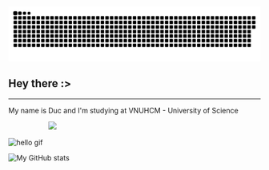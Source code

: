 ![snake gif](https://github.com/ducnguyen1511/ducnguyen1511/blob/output/github-contribution-grid-snake.svg)


## Hey there :>

---


<p>

  My name is Duc and I'm studying at VNUHCM - University of Science
  
  <img src="https://monophy.com/media/Zb5oyPaa1x4Zoo3yEi/monophy.gif" style="float:center;  padding-left: 80px;">
</p>

![hello gif](https://64.media.tumblr.com/dc825749e59da5fe52411b4d287ef69d/tumblr_mq6y9kNkbZ1rr8b5oo1_400.gif)

![My GitHub stats](https://github-readme-stats.vercel.app/api?username=ducnguyen1511&show_icons=true&theme=radical&hide_border=true)



